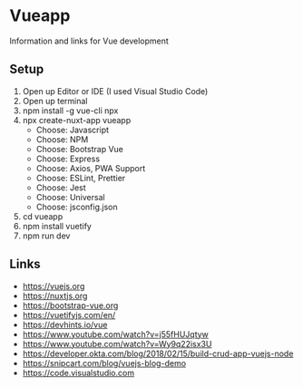 # Vueapp
Information and links for Vue development

## Setup

1. Open up Editor or IDE (I used Visual Studio Code)
1. Open up terminal
1. npm install -g vue-cli npx
2. npx create-nuxt-app vueapp
   - Choose: Javascript
   - Choose: NPM
   - Choose: Bootstrap Vue
   - Choose: Express
   - Choose: Axios, PWA Support
   - Choose: ESLint, Prettier
   - Choose: Jest
   - Choose: Universal
   - Choose: jsconfig.json
1. cd vueapp
1. npm install vuetify
1. npm run dev

## Links

* https://vuejs.org
* https://nuxtjs.org
* https://bootstrap-vue.org
* https://vuetifyjs.com/en/
* https://devhints.io/vue
* https://www.youtube.com/watch?v=j55fHUJqtyw
* https://www.youtube.com/watch?v=Wy9q22isx3U
* https://developer.okta.com/blog/2018/02/15/build-crud-app-vuejs-node
* https://snipcart.com/blog/vuejs-blog-demo
* https://code.visualstudio.com

